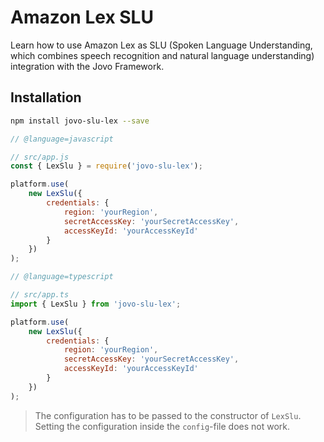 # Amazon Lex SLU

Learn how to use Amazon Lex as SLU (Spoken Language Understanding, which combines speech recognition and natural language understanding) integration with the Jovo Framework.

## Installation

```sh
npm install jovo-slu-lex --save
```

```javascript
// @language=javascript

// src/app.js
const { LexSlu } = require('jovo-slu-lex');

platform.use(
	new LexSlu({
		credentials: {
			region: 'yourRegion',
			secretAccessKey: 'yourSecretAccessKey',
			accessKeyId: 'yourAccessKeyId'
		}
	})
);

// @language=typescript

// src/app.ts
import { LexSlu } from 'jovo-slu-lex';

platform.use(
	new LexSlu({
		credentials: {
			region: 'yourRegion',
			secretAccessKey: 'yourSecretAccessKey',
			accessKeyId: 'yourAccessKeyId'
		}
	})
);
```

> The configuration has to be passed to the constructor of `LexSlu`. Setting the configuration inside the `config`-file does not work.

<!--[metadata]: {"description": "Learn how to use Amazon Lex as SLU (Spoken Language Understanding, which combines speech recognition and natural language understanding) integration with the Jovo Framework.",
"route": "slu/amazon-lex" }-->
